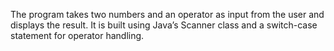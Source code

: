 The program takes two numbers and an operator as input from the user and displays the result. It is built using Java’s Scanner class and a switch-case statement for operator handling.
